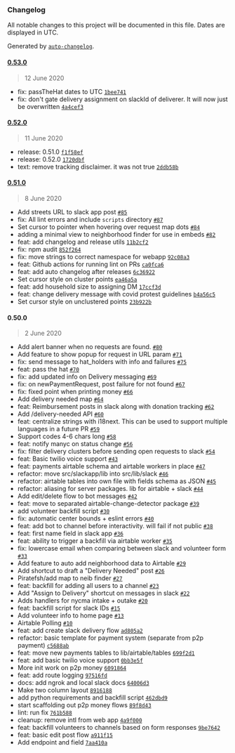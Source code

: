 ### Changelog

All notable changes to this project will be documented in this file. Dates are displayed in UTC.

Generated by [`auto-changelog`](https://github.com/CookPete/auto-changelog).

#### [0.53.0](https://github.com/crownheightsaid/mutual-aid-app/compare/0.52.0...0.53.0)

> 12 June 2020

- fix: passTheHat dates to UTC [`1bee741`](https://github.com/crownheightsaid/mutual-aid-app/commit/1bee7413ac98e6e87b238201cf4a2e5fac3debe9)
- fix: don't gate delivery assignment on slackId of deliverer. It will now just be overwritten [`4a4cef3`](https://github.com/crownheightsaid/mutual-aid-app/commit/4a4cef39ce2fd9404934baf7d3b3d00bdb9ab6b6)

#### [0.52.0](https://github.com/crownheightsaid/mutual-aid-app/compare/0.51.0...0.52.0)

> 11 June 2020

- release: 0.51.0 [`f1f58ef`](https://github.com/crownheightsaid/mutual-aid-app/commit/f1f58efd521f4ecaeeb783260ac8f29c16171441)
- release: 0.52.0 [`1720dbf`](https://github.com/crownheightsaid/mutual-aid-app/commit/1720dbfaf5ebfa2c961d80b66a6dd69c48e60c6d)
- text: remove tracking disclaimer. it was not true [`2ddb58b`](https://github.com/crownheightsaid/mutual-aid-app/commit/2ddb58b59b6b28f511b0d5c76564598dd6ea173e)

#### [0.51.0](https://github.com/crownheightsaid/mutual-aid-app/compare/0.50.0...0.51.0)

> 8 June 2020

- Add streets URL to slack app post [`#85`](https://github.com/crownheightsaid/mutual-aid-app/pull/85)
- fix: All lint errors and include `scripts` directory [`#87`](https://github.com/crownheightsaid/mutual-aid-app/pull/87)
- Set cursor to pointer when hovering over request map dots [`#84`](https://github.com/crownheightsaid/mutual-aid-app/pull/84)
- adding a minimal view to neighborhood finder for use in embeds [`#82`](https://github.com/crownheightsaid/mutual-aid-app/pull/82)
- feat: add changelog and release utils [`11b2cf2`](https://github.com/crownheightsaid/mutual-aid-app/commit/11b2cf2b1913d250909eeebc16b70a42f8cd2495)
- fix: npm audit [`852f264`](https://github.com/crownheightsaid/mutual-aid-app/commit/852f264db1a52de9fe49768111f564441d47e229)
- fix: move strings to correct namespace for webapp [`92c08a3`](https://github.com/crownheightsaid/mutual-aid-app/commit/92c08a360fc005e30a094b93933f3cf014df8935)
- feat: Github actions for running lint on PRs [`ca0fca6`](https://github.com/crownheightsaid/mutual-aid-app/commit/ca0fca6ca3ff8a8915cfa70ca5c2940375b2c9a9)
- feat: add auto changelog after releases [`6c36922`](https://github.com/crownheightsaid/mutual-aid-app/commit/6c36922b8cbd0c70ae36a7447ccaeb5c61ab4beb)
- Set cursor style on cluster points [`ea46a5a`](https://github.com/crownheightsaid/mutual-aid-app/commit/ea46a5a8005f223de8663da7cda386e9837ef842)
- feat: add household size to assigning DM [`17ccf3d`](https://github.com/crownheightsaid/mutual-aid-app/commit/17ccf3d16e39930bea7d80f79aa7ef5d7caf9128)
- feat: change delivery message with covid protest guidelines [`b4a56c5`](https://github.com/crownheightsaid/mutual-aid-app/commit/b4a56c576bd47ea6e6996598148c5889b8c908ce)
- Set cursor style on unclustered points [`23b922b`](https://github.com/crownheightsaid/mutual-aid-app/commit/23b922b54dccf4b02626dfec5572c90cf65a0a33)

#### 0.50.0

> 2 June 2020

- Add alert banner when no requests are found. [`#80`](https://github.com/crownheightsaid/mutual-aid-app/pull/80)
- Add feature to show popup for request in URL param [`#71`](https://github.com/crownheightsaid/mutual-aid-app/pull/71)
- fix: send message to hat_holders with info and failures [`#75`](https://github.com/crownheightsaid/mutual-aid-app/pull/75)
- feat: pass the hat [`#70`](https://github.com/crownheightsaid/mutual-aid-app/pull/70)
- fix: add updated info on Delivery messaging [`#69`](https://github.com/crownheightsaid/mutual-aid-app/pull/69)
- fix: on newPaymentRequest, post failure for not found [`#67`](https://github.com/crownheightsaid/mutual-aid-app/pull/67)
- fix: fixed point when printing money [`#66`](https://github.com/crownheightsaid/mutual-aid-app/pull/66)
- Add delivery needed map [`#64`](https://github.com/crownheightsaid/mutual-aid-app/pull/64)
- feat: Reimbursement posts in slack along with donation tracking [`#62`](https://github.com/crownheightsaid/mutual-aid-app/pull/62)
- Add /delivery-needed API [`#60`](https://github.com/crownheightsaid/mutual-aid-app/pull/60)
- feat: centralize strings with i18next. This can be used to support multiple languages in a future PR [`#59`](https://github.com/crownheightsaid/mutual-aid-app/pull/59)
- Support codes 4-6 chars long [`#58`](https://github.com/crownheightsaid/mutual-aid-app/pull/58)
- feat: notify manyc on status change [`#56`](https://github.com/crownheightsaid/mutual-aid-app/pull/56)
- fix: filter delivery clusters before sending open requests to slack [`#54`](https://github.com/crownheightsaid/mutual-aid-app/pull/54)
- feat: Basic twilio voice support [`#43`](https://github.com/crownheightsaid/mutual-aid-app/pull/43)
- feat: payments airtable schema and airtable workers in place [`#47`](https://github.com/crownheightsaid/mutual-aid-app/pull/47)
- refactor: move src/slackapp/lib into src/lib/slack [`#46`](https://github.com/crownheightsaid/mutual-aid-app/pull/46)
- refactor: airtable tables into own file with fields schema as JSON [`#45`](https://github.com/crownheightsaid/mutual-aid-app/pull/45)
- refactor: aliasing for server packages. lib for airtable + slack [`#44`](https://github.com/crownheightsaid/mutual-aid-app/pull/44)
- Add edit/delete flow to bot messages [`#42`](https://github.com/crownheightsaid/mutual-aid-app/pull/42)
- feat: move to separated airtable-change-detector package [`#39`](https://github.com/crownheightsaid/mutual-aid-app/pull/39)
- add volunteer backfill script [`#30`](https://github.com/crownheightsaid/mutual-aid-app/pull/30)
- fix: automatic center bounds + eslint errors [`#40`](https://github.com/crownheightsaid/mutual-aid-app/pull/40)
- feat: add bot to channel before interactivity. will fail if not public [`#38`](https://github.com/crownheightsaid/mutual-aid-app/pull/38)
- feat: first name field in slack app [`#36`](https://github.com/crownheightsaid/mutual-aid-app/pull/36)
- feat: ability to trigger a backfill via airtable worker [`#35`](https://github.com/crownheightsaid/mutual-aid-app/pull/35)
- fix: lowercase email when comparing between slack and volunteer form [`#33`](https://github.com/crownheightsaid/mutual-aid-app/pull/33)
- Add feature to auto add neighborhood data to Airtable [`#29`](https://github.com/crownheightsaid/mutual-aid-app/pull/29)
- Add shortcut to draft a "Delivery Needed" post [`#26`](https://github.com/crownheightsaid/mutual-aid-app/pull/26)
- Piratefsh/add map to neib finder [`#27`](https://github.com/crownheightsaid/mutual-aid-app/pull/27)
- feat: backfill for adding all users to a channel [`#23`](https://github.com/crownheightsaid/mutual-aid-app/pull/23)
- Add "Assign to Delivery" shortcut on messages in slack [`#22`](https://github.com/crownheightsaid/mutual-aid-app/pull/22)
- Adds handlers for nycma intake + outake [`#20`](https://github.com/crownheightsaid/mutual-aid-app/pull/20)
- feat: backfill script for slack IDs [`#15`](https://github.com/crownheightsaid/mutual-aid-app/pull/15)
- Add volunteer info to home page [`#13`](https://github.com/crownheightsaid/mutual-aid-app/pull/13)
- Airtable Polling [`#10`](https://github.com/crownheightsaid/mutual-aid-app/pull/10)
- feat: add create slack delivery flow [`ad805a2`](https://github.com/crownheightsaid/mutual-aid-app/commit/ad805a250188173977ac54914424bd30278a7bdc)
- refactor: basic template for payment system (separate from p2p payment) [`c5688ab`](https://github.com/crownheightsaid/mutual-aid-app/commit/c5688abf4c0d552ccde9179d8ee9e973a40dd44e)
- feat: move new payments tables to lib/airtable/tables [`699f2d1`](https://github.com/crownheightsaid/mutual-aid-app/commit/699f2d14ac2795457d68d100234dc03c655abc12)
- feat: add basic twilio voice support [`0bb3e5f`](https://github.com/crownheightsaid/mutual-aid-app/commit/0bb3e5f3790ec7162be17c233f14a98040549db8)
- More init work on p2p money [`6091864`](https://github.com/crownheightsaid/mutual-aid-app/commit/6091864d89a0a59894783c1b89726ea5cc299fdd)
- feat: add route logging [`97516fd`](https://github.com/crownheightsaid/mutual-aid-app/commit/97516fd5bce27237a069ce84dec04c257daba543)
- docs: add ngrok and local slack docs [`64006d3`](https://github.com/crownheightsaid/mutual-aid-app/commit/64006d36ac7657966a9dae87efd7dd80798a3f59)
- Make two column layout [`8916188`](https://github.com/crownheightsaid/mutual-aid-app/commit/89161889daf17b97e94611c2795866dad061e24c)
- add python requirements and backfill script [`462dbd9`](https://github.com/crownheightsaid/mutual-aid-app/commit/462dbd9c1bff9379af3d5e650c3bba87a7189a18)
- start scaffolding out p2p money flows [`89f8d43`](https://github.com/crownheightsaid/mutual-aid-app/commit/89f8d431499ce821c623fddb5e85b4d6e62ac566)
- lint: run fix [`761b588`](https://github.com/crownheightsaid/mutual-aid-app/commit/761b5882e9d0fe9c7fedc30bfc01506ae9766e2f)
- cleanup: remove intl from web app [`4a9f000`](https://github.com/crownheightsaid/mutual-aid-app/commit/4a9f000098bc0cd1025237f412af697294acfb22)
- feat: backfill volunteers to channels based on form responses [`9be7642`](https://github.com/crownheightsaid/mutual-aid-app/commit/9be7642b2a24c8bd9ead15ecc4e55a1777db1cc3)
- feat: basic edit post flow [`a911f15`](https://github.com/crownheightsaid/mutual-aid-app/commit/a911f15bb99c526c38b97d48791fbaf821bd962f)
- Add endpoint and field [`7aa410a`](https://github.com/crownheightsaid/mutual-aid-app/commit/7aa410aeb6dcf33775cfb0d0be26ef45ae071a7f)
